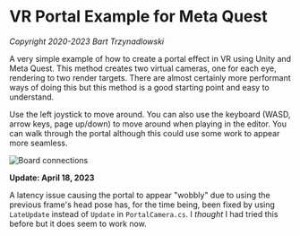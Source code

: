 # VR Portal Example for Meta Quest

*Copyright 2020-2023 Bart Trzynadlowski*

A very simple example of how to create a portal effect in VR using Unity and Meta Quest. This method creates two virtual cameras,
one for each eye, rendering to two render targets. There are almost certainly more performant ways of doing this but this method
is a good starting point and easy to understand.

Use the left joystick to move around. You can also use the keyboard (WASD, arrow keys, page up/down) to move around when playing
in the editor. You can walk through the portal although this could use some work to appear more seamless.

![Board connections](media/Demo.gif)

**Update: April 18, 2023**

A latency issue causing the portal to appear "wobbly" due to using the previous frame's head pose has, for the time being,
been fixed by using `LateUpdate` instead of `Update` in `PortalCamera.cs`. I *thought* I had tried this before but it does seem to
work now.